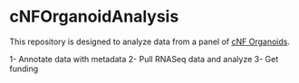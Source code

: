 # cNFOrganoidAnalysis
This repository is designed to analyze data from a panel of [cNF Organoids](https://www.synapse.org/#!Synapse:syn11374354/wiki/488832).

1- Annotate data with metadata
2- Pull RNASeq data and analyze
3- Get funding
